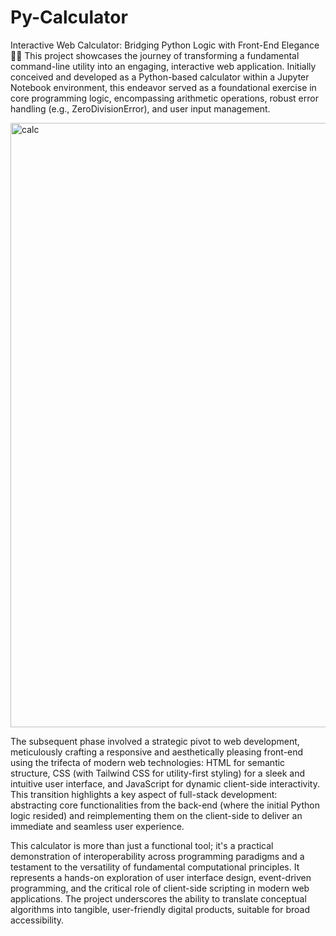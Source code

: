 # Py-Calculator

Interactive Web Calculator: Bridging Python Logic with Front-End Elegance 🐍✨
This project showcases the journey of transforming a fundamental command-line utility into an engaging, interactive web application. Initially conceived and developed as a Python-based calculator within a Jupyter Notebook environment, this endeavor served as a foundational exercise in core programming logic, encompassing arithmetic operations, robust error handling (e.g., ZeroDivisionError), and user input management.

<img width="1850" height="967" alt="calc" src="https://github.com/user-attachments/assets/b2bea9ca-72a5-480f-8fe8-08797339bfa1" />


The subsequent phase involved a strategic pivot to web development, meticulously crafting a responsive and aesthetically pleasing front-end using the trifecta of modern web technologies: HTML for semantic structure, CSS (with Tailwind CSS for utility-first styling) for a sleek and intuitive user interface, and JavaScript for dynamic client-side interactivity. This transition highlights a key aspect of full-stack development: abstracting core functionalities from the back-end (where the initial Python logic resided) and reimplementing them on the client-side to deliver an immediate and seamless user experience.

This calculator is more than just a functional tool; it's a practical demonstration of interoperability across programming paradigms and a testament to the versatility of fundamental computational principles. It represents a hands-on exploration of user interface design, event-driven programming, and the critical role of client-side scripting in modern web applications. The project underscores the ability to translate conceptual algorithms into tangible, user-friendly digital products, suitable for broad accessibility.

